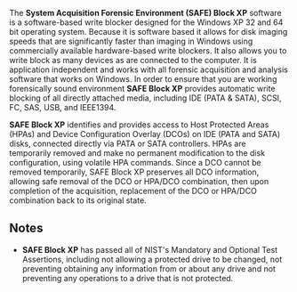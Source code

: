 The **System Acquisition Forensic Environment (SAFE) Block XP** software
is a software-based write blocker designed for the Windows XP 32 and 64
bit operating system. Because it is software based it allows for disk
imaging speeds that are significantly faster than imaging in Windows
using commercially available hardware-based write blockers. It also
allows you to write block as many devices as are connected to the
computer. It is application independent and works with all forensic
acquisition and analysis software that works on Windows. In order to
ensure that you are working forensically sound environment **SAFE Block
XP** provides automatic write blocking of all directly attached media,
including IDE (PATA & SATA), SCSI, FC, SAS, USB, and IEEE1394.

**SAFE Block XP** identifies and provides access to Host Protected Areas
(HPAs) and Device Configuration Overlay (DCOs) on IDE (PATA and SATA)
disks, connected directly via PATA or SATA controllers. HPAs are
temporarily removed and make no permanent modification to the disk
configuration, using volatile HPA commands. Since a DCO cannot be
removed temporarily, SAFE Block XP preserves all DCO information,
allowing safe removal of the DCO or HPA/DCO combination, then upon
completion of the acquisition, replacement of the DCO or HPA/DCO
combination back to its original state.

## Notes

- **SAFE Block XP** has passed all of NIST's Mandatory and Optional Test
  Assertions, including not allowing a protected drive to be changed,
  not preventing obtaining any information from or about any drive and
  not preventing any operations to a drive that is not protected.